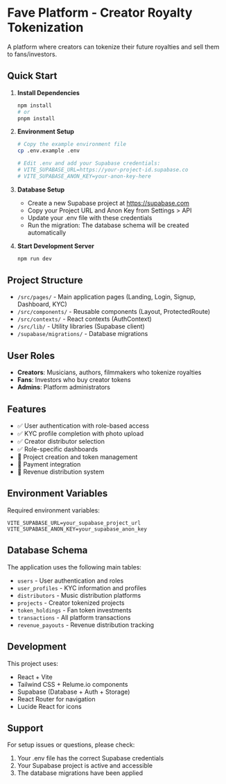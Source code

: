 # Fave Platform - Creator Royalty Tokenization

A platform where creators can tokenize their future royalties and sell them to fans/investors.

## Quick Start

1. **Install Dependencies**
   ```bash
   npm install
   # or
   pnpm install
   ```

2. **Environment Setup**
   ```bash
   # Copy the example environment file
   cp .env.example .env
   
   # Edit .env and add your Supabase credentials:
   # VITE_SUPABASE_URL=https://your-project-id.supabase.co
   # VITE_SUPABASE_ANON_KEY=your-anon-key-here
   ```

3. **Database Setup**
   - Create a new Supabase project at https://supabase.com
   - Copy your Project URL and Anon Key from Settings > API
   - Update your .env file with these credentials
   - Run the migration: The database schema will be created automatically

4. **Start Development Server**
   ```bash
   npm run dev
   ```

## Project Structure

- `/src/pages/` - Main application pages (Landing, Login, Signup, Dashboard, KYC)
- `/src/components/` - Reusable components (Layout, ProtectedRoute)
- `/src/contexts/` - React contexts (AuthContext)
- `/src/lib/` - Utility libraries (Supabase client)
- `/supabase/migrations/` - Database migrations

## User Roles

- **Creators**: Musicians, authors, filmmakers who tokenize royalties
- **Fans**: Investors who buy creator tokens
- **Admins**: Platform administrators

## Features

- ✅ User authentication with role-based access
- ✅ KYC profile completion with photo upload
- ✅ Creator distributor selection
- ✅ Role-specific dashboards
- 🚧 Project creation and token management
- 🚧 Payment integration
- 🚧 Revenue distribution system

## Environment Variables

Required environment variables:

```env
VITE_SUPABASE_URL=your_supabase_project_url
VITE_SUPABASE_ANON_KEY=your_supabase_anon_key
```

## Database Schema

The application uses the following main tables:
- `users` - User authentication and roles
- `user_profiles` - KYC information and profiles
- `distributors` - Music distribution platforms
- `projects` - Creator tokenized projects
- `token_holdings` - Fan token investments
- `transactions` - All platform transactions
- `revenue_payouts` - Revenue distribution tracking

## Development

This project uses:
- React + Vite
- Tailwind CSS + Relume.io components
- Supabase (Database + Auth + Storage)
- React Router for navigation
- Lucide React for icons

## Support

For setup issues or questions, please check:
1. Your .env file has the correct Supabase credentials
2. Your Supabase project is active and accessible
3. The database migrations have been applied
